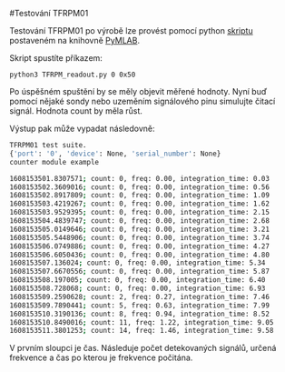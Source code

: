 #Testování TFRPM01

Testování TFRPM01 po výrobě lze provést pomocí python [skriptu](/sw/pymlab/) postaveném na knihovně [PyMLAB](). 


Skript spustíte příkazem:

```
python3 TFRPM_readout.py 0 0x50
```

Po úspěšném spuštění by se měly objevit měřené hodnoty. Nyní buď pomocí nějaké sondy nebo uzeměním signálového pinu simulujte čitací signál. Hodnota count by měla růst. 


Výstup pak může vypadat následovně: 

```bash
TFRPM01 test suite.
{'port': '0', 'device': None, 'serial_number': None}
counter module example 

1608153501.8307571; count: 0, freq: 0.00, integration_time: 0.03
1608153502.3609016; count: 0, freq: 0.00, integration_time: 0.56
1608153502.8917809; count: 0, freq: 0.00, integration_time: 1.09
1608153503.4219267; count: 0, freq: 0.00, integration_time: 1.62
1608153503.9529395; count: 0, freq: 0.00, integration_time: 2.15
1608153504.4839747; count: 0, freq: 0.00, integration_time: 2.68
1608153505.0149646; count: 0, freq: 0.00, integration_time: 3.21
1608153505.5448906; count: 0, freq: 0.00, integration_time: 3.74
1608153506.0749886; count: 0, freq: 0.00, integration_time: 4.27
1608153506.6050436; count: 0, freq: 0.00, integration_time: 4.80
1608153507.136024; count: 0, freq: 0.00, integration_time: 5.34
1608153507.6670556; count: 0, freq: 0.00, integration_time: 5.87
1608153508.197005; count: 0, freq: 0.00, integration_time: 6.40
1608153508.728068; count: 0, freq: 0.00, integration_time: 6.93
1608153509.2590628; count: 2, freq: 0.27, integration_time: 7.46
1608153509.7890441; count: 5, freq: 0.63, integration_time: 7.99
1608153510.3190136; count: 8, freq: 0.94, integration_time: 8.52
1608153510.8490016; count: 11, freq: 1.22, integration_time: 9.05
1608153511.3801253; count: 14, freq: 1.46, integration_time: 9.58
```

V prvním sloupci je čas. Následuje počet detekovaných signálů, určená frekvence a čas po kterou je frekvence počitána. 



